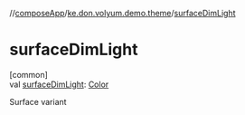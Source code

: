 //[composeApp](../../index.md)/[ke.don.volyum.demo.theme](index.md)/[surfaceDimLight](surface-dim-light.md)

# surfaceDimLight

[common]\
val [surfaceDimLight](surface-dim-light.md): [Color](https://developer.android.com/reference/kotlin/androidx/compose/ui/graphics/Color.html)

Surface variant